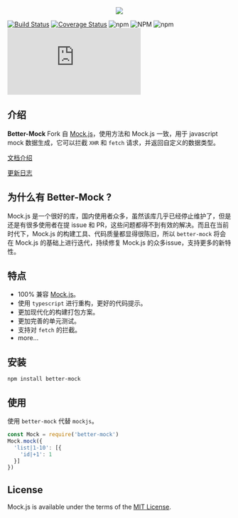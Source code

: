 <p style="text-align: center">
  <img src="https://lavyun.github.io/better-mock/images/logo-hor.png">
</p>

[![Build Status](https://travis-ci.org/lavyun/better-mock.svg?branch=master)](https://travis-ci.org/lavyun/better-mock)
[![Coverage Status](https://coveralls.io/repos/github/lavyun/better-mock/badge.svg?branch=master)](https://coveralls.io/github/lavyun/better-mock?branch=master)
![npm](https://img.shields.io/npm/v/better-mock)
![NPM](https://img.shields.io/npm/l/better-mock)
![npm](https://img.shields.io/npm/dw/better-mock)
![type-coverage](https://img.shields.io/badge/dynamic/json?color=brightgreen&label=type-coverage&suffix=%&query=%24.typeCoverage.atLeast&url=https%3A%2F%2Fraw.githubusercontent.com%2Flavyun%2Fbetter-mock%2Fmaster%2Fpackage.json)

## 介绍

**Better-Mock** Fork 自 [Mock.js](https://github.com/nuysoft/Mock)，使用方法和 Mock.js 一致，用于 javascript mock 数据生成，它可以拦截 `XHR` 和 `fetch` 请求，并返回自定义的数据类型。

[文档介绍](http://lavyun.github.io/better-mock)

[更新日志](https://lavyun.github.io/better-mock/changelog/)

## 为什么有 Better-Mock ?

Mock.js 是一个很好的库，国内使用者众多，虽然该库几乎已经停止维护了，但是还是有很多使用者在提 issue 和 PR，这些问题都得不到有效的解决。而且在当前时代下，Mock.js 的构建工具、代码质量都显得很陈旧，所以 `better-mock` 将会在 Mock.js 的基础上进行迭代，持续修复 Mock.js 的众多issue，支持更多的新特性。

## 特点

* 100% 兼容 [Mock.js](https://github.com/nuysoft/Mock)。
* 使用 `typescript` 进行重构，更好的代码提示。
* 更加现代化的构建打包方案。
* 更加完善的单元测试。
* 支持对 `fetch` 的拦截。
* more...

## 安装

```shell
npm install better-mock
```

## 使用

使用 `better-mock` 代替 `mockjs`。

```js
const Mock = require('better-mock')
Mock.mock({
  'list|1-10': [{
    'id|+1': 1
  }]
})
```

## License
Mock.js is available under the terms of the [MIT License](./LICENSE).